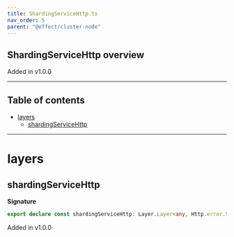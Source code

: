 ```yaml
---
title: ShardingServiceHttp.ts
nav_order: 5
parent: "@effect/cluster-node"
---
```


## ShardingServiceHttp overview

Added in v1.0.0

---

<h2 class="text-delta">Table of contents</h2>

- [layers](#layers)
  - [shardingServiceHttp](#shardingservicehttp)

---

# layers

## shardingServiceHttp

**Signature**

```ts
export declare const shardingServiceHttp: Layer.Layer<any, Http.error.ServeError, never>
```

Added in v1.0.0
